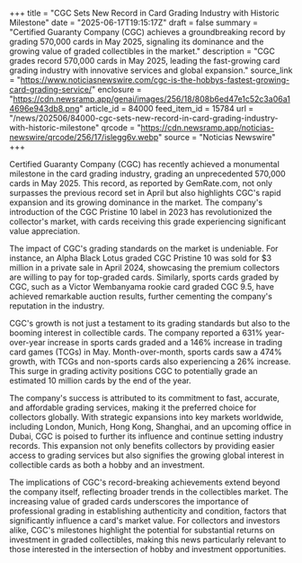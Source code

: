 +++
title = "CGC Sets New Record in Card Grading Industry with Historic Milestone"
date = "2025-06-17T19:15:17Z"
draft = false
summary = "Certified Guaranty Company (CGC) achieves a groundbreaking record by grading 570,000 cards in May 2025, signaling its dominance and the growing value of graded collectibles in the market."
description = "CGC grades record 570,000 cards in May 2025, leading the fast-growing card grading industry with innovative services and global expansion."
source_link = "https://www.noticiasnewswire.com/cgc-is-the-hobbys-fastest-growing-card-grading-service/"
enclosure = "https://cdn.newsramp.app/genai/images/256/18/808b6ed47e1c52c3a06a14696e943db8.png"
article_id = 84000
feed_item_id = 15784
url = "/news/202506/84000-cgc-sets-new-record-in-card-grading-industry-with-historic-milestone"
qrcode = "https://cdn.newsramp.app/noticias-newswire/qrcode/256/17/islegg6v.webp"
source = "Noticias Newswire"
+++

<p>Certified Guaranty Company (CGC) has recently achieved a monumental milestone in the card grading industry, grading an unprecedented 570,000 cards in May 2025. This record, as reported by GemRate.com, not only surpasses the previous record set in April but also highlights CGC's rapid expansion and its growing dominance in the market. The company's introduction of the CGC Pristine 10 label in 2023 has revolutionized the collector's market, with cards receiving this grade experiencing significant value appreciation.</p><p>The impact of CGC's grading standards on the market is undeniable. For instance, an Alpha Black Lotus graded CGC Pristine 10 was sold for $3 million in a private sale in April 2024, showcasing the premium collectors are willing to pay for top-graded cards. Similarly, sports cards graded by CGC, such as a Victor Wembanyama rookie card graded CGC 9.5, have achieved remarkable auction results, further cementing the company's reputation in the industry.</p><p>CGC's growth is not just a testament to its grading standards but also to the booming interest in collectible cards. The company reported a 631% year-over-year increase in sports cards graded and a 146% increase in trading card games (TCGs) in May. Month-over-month, sports cards saw a 474% growth, with TCGs and non-sports cards also experiencing a 26% increase. This surge in grading activity positions CGC to potentially grade an estimated 10 million cards by the end of the year.</p><p>The company's success is attributed to its commitment to fast, accurate, and affordable grading services, making it the preferred choice for collectors globally. With strategic expansions into key markets worldwide, including London, Munich, Hong Kong, Shanghai, and an upcoming office in Dubai, CGC is poised to further its influence and continue setting industry records. This expansion not only benefits collectors by providing easier access to grading services but also signifies the growing global interest in collectible cards as both a hobby and an investment.</p><p>The implications of CGC's record-breaking achievements extend beyond the company itself, reflecting broader trends in the collectibles market. The increasing value of graded cards underscores the importance of professional grading in establishing authenticity and condition, factors that significantly influence a card's market value. For collectors and investors alike, CGC's milestones highlight the potential for substantial returns on investment in graded collectibles, making this news particularly relevant to those interested in the intersection of hobby and investment opportunities.</p>